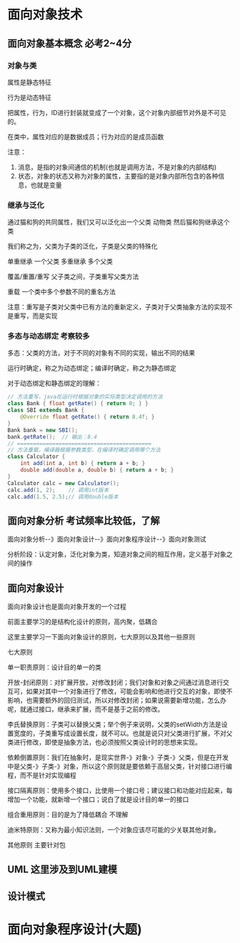 # 面向对象技术

## 面向对象基本概念 必考2~4分

### 对象与类

属性是静态特征

行为是动态特征

把属性，行为，ID进行封装就变成了一个对象，这个对象内部细节对外是不可见的。

在类中，属性对应的是数据成员；行为对应的是成员函数



注意：

1. 消息，是指的对象间通信的机制(也就是调用方法，不是对象的内部结构)
2. 状态，对象的状态又称为对象的属性，主要指的是对象内部所包含的各种信息，也就是变量

### 继承与泛化

通过猫和狗的共同属性，我们又可以泛化出一个父类 动物类 然后猫和狗继承这个类

我们称之为，父类为子类的泛化，子类是父类的特殊化

单重继承 一个父类  多重继承 多个父类

覆盖/重置/重写 父子类之间，子类重写父类方法

重载 一个类中多个参数不同的重名方法

注意：重写是子类对父类中已有方法的重新定义，子类对于父类抽象方法的实现不是重写，而是实现

### 多态与动态绑定  考察较多

多态：父类的方法，对于不同的对象有不同的实现，输出不同的结果

运行时确定，称之为动态绑定；编译时确定，称之为静态绑定

对于动态绑定和静态绑定的理解：

~~~java
// 方法重写，java在运行时根据对象的实际类型决定调用的方法
class Bank { float getRate() { return 0; } }
class SBI extends Bank { 
    @Override float getRate() { return 8.4f; } 
}
Bank bank = new SBI();
bank.getRate();  // 输出：8.4
// ==========================================
// 方法重载，编译器根据参数类型，在编译时确定调用哪个方法
class Calculator {
    int add(int a, int b) { return a + b; }
    double add(double a, double b) { return a + b; }
}
Calculator calc = new Calculator();
calc.add(1, 2);    // 调用int版本
calc.add(1.5, 2.5);// 调用double版本
~~~



## 面向对象分析 考试频率比较低，了解

面向对象分析--》面向对象设计--》面向对象程序设计--》面向对象测试

分析阶段：认定对象，泛化对象为类，知道对象之间的相互作用，定义基于对象之间的操作



## 面向对象设计

面向对象设计也是面向对象开发的一个过程

 前面主要学习的是结构化设计的原则，高内聚，低耦合

这里主要学习一下面向对象设计的原则，七大原则以及其他一些原则

七大原则

单一职责原则：设计目的单一的类

开放-封闭原则：对扩展开放，对修改封闭；我们对象和对象之间通过消息进行交互可，如果对其中一个对象进行了修改，可能会影响和他进行交互的对象，即使不影响，也需要额外的回归测试，所以对修改封闭；如果说需要新增功能，怎么办呢，就通过接口，继承来扩展，而不是基于之前的修改。

李氏替换原则：子类可以替换父类；举个例子来说明，父类的setWidth方法是设置宽度的，子类重写成设置长度，就不可以。也就是说只对父类进行扩展，不对父类进行修改，即使是抽象方法，也必须按照父类设计时的思想来实现。

依赖倒置原则：我们在抽象时，是现实世界-》对象-》子类-》父类，但是在开发中是父类-》子类-》对象，所以这个原则就是要依赖于高层父类，针对接口进行编程，而不是针对实现编程

接口隔离原则：使用多个接口，比使用一个接口号；建议接口和功能对应起来，每增加一个功能，就新增一个接口；说白了就是设计目的单一的接口

组合重用原则：目的是为了降低耦合   不理解

迪米特原则：又称为最小知识法则，一个对象应该尽可能的少关联其他对象。



其他原则 主要针对包

 

 

## UML 这里涉及到UML建模

## 设计模式



# 面向对象程序设计(大题)

